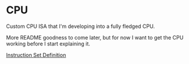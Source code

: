 # CPU
Custom CPU ISA that I'm developing into a fully fledged CPU.


More README goodness to come later, but for now I want to get the CPU working before I start explaining it.

[Instruction Set Definition](https://docs.google.com/spreadsheets/d/1Uw6SqPjfGWe_ZWV6-WnaSToV_PTMQPkTHm9e-lCLFDY/edit?usp=sharing)
